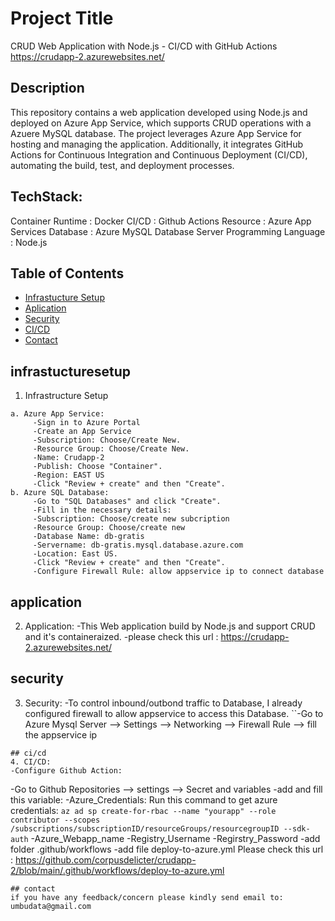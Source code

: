 # Project Title
CRUD Web Application with Node.js - CI/CD with GitHub Actions
https://crudapp-2.azurewebsites.net/

## Description
This repository contains a web application developed using Node.js and deployed on Azure App Service, which supports CRUD operations with a Azuere MySQL database. The project leverages Azure App Service for hosting and managing the application. Additionally, it integrates GitHub Actions for Continuous Integration and Continuous Deployment (CI/CD), automating the build, test, and deployment processes.

## TechStack:
Container Runtime    : Docker
CI/CD                : Github Actions
Resource             : Azure App Services
Database             : Azure MySQL Database Server
Programming Language : Node.js

## Table of Contents
- [Infrastucture Setup](#infrastucturesetup)
- [Aplication](#application)
- [Security](#security)
- [CI/CD](#cicd)
- [Contact](#contact)


## infrastucturesetup
1. Infrastructure Setup
```
a. Azure App Service:
	 -Sign in to Azure Portal
	 -Create an App Service
	 -Subscription: Choose/Create New.
	 -Resource Group: Choose/Create New.
	 -Name: Crudapp-2
	 -Publish: Choose "Container".
	 -Region: EAST US
	 -Click "Review + create" and then "Create".
b. Azure SQL Database:
	 -Go to "SQL Databases" and click "Create".
	 -Fill in the necessary details:
	 -Subscription: Choose/create new subcription
	 -Resource Group: Choose/create new
	 -Database Name: db-gratis
	 -Servername: db-gratis.mysql.database.azure.com
	 -Location: East US.
	 -Click "Review + create" and then "Create".
	 -Configure Firewall Rule: allow appservice ip to connect database
```

## application
2. Application:
	 -This Web application build by Node.js and support CRUD and it's containeraized.
	 -please check this url : https://crudapp-2.azurewebsites.net/

## security
3. Security:
-To control inbound/outbond traffic to Database, I already configured firewall to allow appservice to access this Database.
``-Go to Azure Mysql Server --> Settings --> Networking --> Firewall Rule --> fill the appservice ip
```
## ci/cd
4. CI/CD:
-Configure Github Action:
```
-Go to Github Repositories --> settings --> Secret and variables
-add and fill this variable:
-Azure_Credentials:
 		Run this command to get azure credentials:
 		```az ad sp create-for-rbac --name "yourapp" --role contributor --scopes /subscriptions/subscriptionID/resourceGroups/resourcegroupID --sdk-auth```
-Azure_Webapp_name
-Registry_Username
-Regirstry_Password
-add folder .github/workflows
-add file deploy-to-azure.yml Please check this url : https://github.com/corpusdelicter/crudapp-2/blob/main/.github/workflows/deploy-to-azure.yml
```
## contact
if you have any feedback/concern please kindly send email to: umbudata@gmail.com